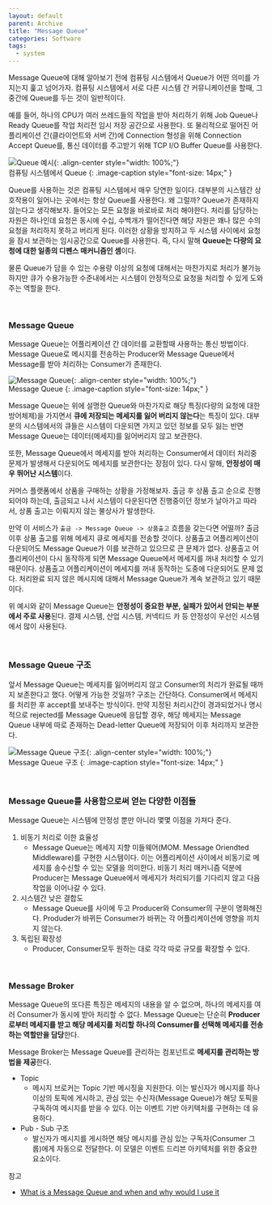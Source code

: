 ```yaml
---  
layout: default
parent: Archive
title: "Message Queue"
categories: Software
tags:
  - system
---  
```



Message Queue에 대해 알아보기 전에 컴퓨팅 시스템에서 Queue가 어떤 의미를 가지는지 훑고 넘어가자.
컴퓨팅 시스템에서 서로 다른 시스템 간 커뮤니케이션을 할때, 그 중간에 Queue를 두는 것이 일반적이다.

예를 들어, 하나의 CPU가 여러 쓰레드들의 작업을 받아 처리하기 위해 Job Queue나 Ready Queue를 작업 처리전 임시 저장 공간으로 사용한다. 또 물리적으로 떨어진 어플리케이션 간(클라이언트와 서버 간)에 Connection 형성을 위해  Connection Accept Queue를, 통신 데이터를 주고받기 위해 TCP I/O Buffer Queue를 사용한다.

![Queue 예시](https://github.com/kids-ground/mentos_flutter/assets/52196792/ddc7891c-090b-4749-aa5b-ffbe7b2d64a7){: .align-center style="width: 100%;"}  
컴퓨팅 시스템에서 Queue
{: .image-caption style="font-size: 14px;" }  


Queue를 사용하는 것은 컴퓨팅 시스템에서 매우 당연한 일이다. 대부분의 시스템간 상호작용이 일어나는 곳에서는 항상 Queue를 사용한다. 왜 그럴까? Queue가 존재하지 않는다고 생각해보자. 들어오는 모든 요청을 바로바로 처리 해야한다. 처리를 담당하는 자원은 하나인데 요청은 동시에 수십, 수백개가 떨어진다면 해당 자원은 꽤나 많은 수의 요청을 처리하지 못하고 버리게 된다. 이러한 상황을 방지하고 두 시스템 사이에서 요청을 잠시 보관하는 임시공간으로 Queue를 사용한다. 즉, 다시 말해 **Queue는 다량의 요청에 대한 일종의 디펜스 매커니즘인 셈**이다.

물론 Queue가 담을 수 있는 수용량 이상의 요청에 대해서는 마찬가지로 처리가 불가능하지만 큐가 수용가능한 수준내에서는 시스템이 안정적으로 요청을 처리할 수 있게 도와주는 역할을 한다.

<br />  

### Message Queue
Message Queue는 어플리케이션 간 데이터를 교환할때 사용하는 통신 방법이다. Message Queue로 메시지를 전송하는 Producer와 Message Queue에서 Message를 받아 처리하는 Consumer가 존재한다. 

![Message Queue](https://github.com/kids-ground/mentos_flutter/assets/52196792/a5e74451-613e-404b-983a-0eadfa6aef5f){: .align-center style="width: 100%;"}  
Message Queue
{: .image-caption style="font-size: 14px;" }  


Message Queue는 위에 설명한 Queue와 마찬가지로 해당 특징(다량의 요청에 대한 방어체제)을 가지면서 **큐에 저장되는 메세지를 잃어 버리지 않는다**는 특징이 있다. 대부분의 시스템에서의 큐들은 시스템이 다운되면 가지고 있던 정보를 모두 잃는 반면 Message Queue는 데이터(메세지)를 잃어버리지 않고 보관한다.

또한, Message Queue에서 메세지를 받아 처리하는 Consumer에서 데이터 처리중 문제가 발생해서 다운되어도 메세지를 보관한다는 장점이 있다. 다시 말해, **안정성이 매우 뛰어난 시스템**이다.

커머스 플랫폼에서 상품을 구매하는 상황을 가정해보자. 출금 후 상품 출고 순으로 진행되어야 하는데, 출금되고 나서 시스템이 다운된다면 진행중이던 정보가 날아가고 따라서, 상품 출고는 이뤄지지 않는 불상사가 발생한다.

만약  이 서비스가 `출금 -> Message Queue -> 상품출고`  흐름을 갖는다면 어떨까? 출금이후 상품 출고를 위해 메세지 큐로 메세지를 전송할 것이다. 상품출고 어플리케이션이 다운되어도 Message Queue가 이를 보관하고 있으므로 큰 문제가 없다. 상품출고 어플리케이션이 다시 동작하게 되면 Message Queue에서 메세지를 꺼내 처리할 수 있기 때문이다.  상품출고 어플리케이션이 메세지를 꺼내 동작하는 도중에 다운되어도 문제 없다. 처리완료 되지 않은 메시지에 대해서 Message Queue가 계속 보관하고 있기 때문이다. 

위 예시와 같이 Message Queue는 **안정성이 중요한 부분, 실패가 있어서 안되는 부분에서 주로 사용**된다. 결제 시스템, 산업 시스템, 커넥티드 카 등 안정성이 우선인 시스템에서 많이 사용된다.  

<br />  

### Message Queue 구조
앞서 Message Queue는 메세지를 잃어버리지 않고 Consumer의 처리가 완료될 때까지 보존한다고 했다. 어떻게 가능한 것일까? 구조는 간단하다. Consumer에서 메세지를 처리한 후 accept를 보내주는 방식이다. 만약 지정된 처리시간이 경과되었거나 명시적으로 rejected를 Message Queue에 응답할 경우, 해당 메세지는  Message Queue 내부에 따로 존재하는 Dead-letter Queue에 저장되어 이후 처리까지 보관한다.


![Message Queue 구조](https://github.com/kids-ground/mentos_flutter/assets/52196792/0f97119a-8964-41a3-b597-447d73972a61){: .align-center style="width: 100%;"}  
Message Queue 구조
{: .image-caption style="font-size: 14px;" }  

<br />  

### Message Queue를 사용함으로써 얻는 다양한 이점들

Message Queue는 시스템에 안정성 뿐만 아니라 몇몇 이점을 가져다 준다.
1. 비동기 처리로 이한 효율성
	- Message Queue는 메세지 지향 미들웨어(MOM. Message Oriendted Middleware)를 구현한 시스템이다. 이는 어플리케이션 사이에서 비동기로 메세지를 송수신할 수 있는 모델을 의미한다.
	  비동기 처리 매커니즘 덕분에  Producer는 Message Queue에서 메세지가 처리되기를 기다리지 않고 다음 작업을 이어나갈 수 있다. 
1. 시스템간 낮은 결합도
	- Message Queue를 사이에 두고 Producer와 Consumer의 구분이 명화해진다. Produder가 바뀌든 Consumer가 바뀌는 각 어플리케이션에 영향을 끼치지 않는다.
2. 독립된 확장성
	- Producer, Consumer모두 원하는 대로 각각 따로 규모를 확장할 수 있다. 

<br />  

### Message Broker
Message Queue의 또다른 특징은 메세지의 내용을 알 수 없으며, 하나의 메세지를 여러 Consumer가 동시에 받아 처리할 수 없다. Message Queue는 단순히 **Producer로부터 메세지를 받고 해당 메세지를 처리할 하나의 Consumer를 선택해 메세지를 전송하는 역할만을 담당**한다. 

Message Broker는 Message Queue를 관리하는 컴포넌트로 **메세지를 관리하는 방법을 제공**한다.
- Topic
	- 메시지 브로커는 Topic 기반 메시징을 지원한다. 이는 발신자가 메시지를 하나 이상의 토픽에 게시하고, 관심 있는 수신자(Message Queue)가 해당 토픽을 구독하여 메시지를 받을 수 있다. 이는 이벤트 기반 아키텍처를 구현하는 데 유용하다.
- Pub - Sub 구조
	- 발신자가 메시지를 게시하면 해당 메시지를 관심 있는 구독자(Consumer 그룹)에게 자동으로 전달한다. 이 모델은 이벤트 드리븐 아키텍처를 위한 중요한 요소이다.



참고
- [What is a Message Queue and when and why would I use it](https://www.youtube.com/watch?v=bHSV916YbHE&t=1s)